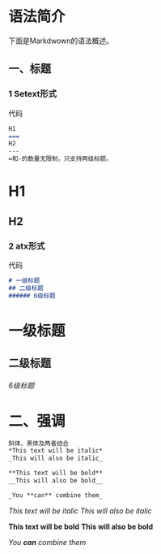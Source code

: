 语法简介
=============================

下面是Markdwown的语法概述。  
## 一、标题  
### 1 Setext形式  
代码  
```markdown
H1
===
H2
---
=和-的数量无限制，只支持两级标题。
```  
>>>  

H1
===
H2
---
### 2 atx形式  
代码  
```markdown  
# 一级标题
## 二级标题
###### 6级标题
```  
>>>  
# 一级标题  
## 二级标题  
###### 6级标题  

# 二、强调  
```markdown
斜体、黑体及两者结合
*This text will be italic*
_This will also be italic_

**This text will be bold**
__This will also be bold__

_You **can** combine them_
```  
>>>
*This text will be italic*
_This will also be italic_

**This text will be bold**
__This will also be bold__

_You **can** combine them_

